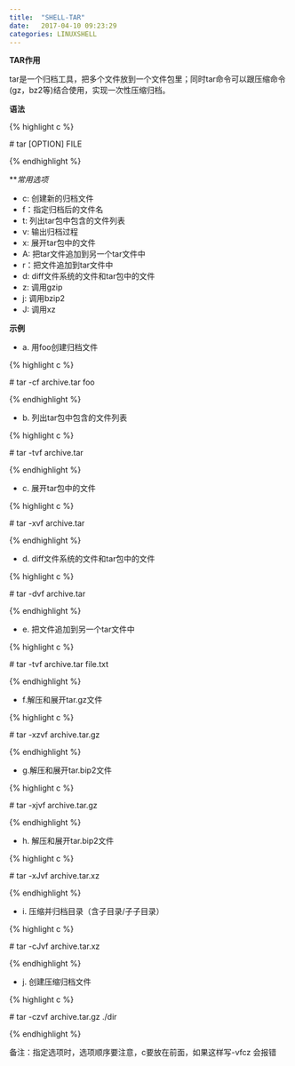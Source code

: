 ```yaml
---
title:  "SHELL-TAR"
date:   2017-04-10 09:23:29
categories: LINUXSHELL
---
```


**TAR作用**

tar是一个归档工具，把多个文件放到一个文件包里；同时tar命令可以跟压缩命令(gz，bz2等)结合使用，实现一次性压缩归档。

**语法**

{% highlight c %}

\# tar [OPTION] FILE

{% endhighlight %}

***常用选项*
- c: 创建新的归档文件
- f：指定归档后的文件名
- t: 列出tar包中包含的文件列表
- v: 输出归档过程
- x: 展开tar包中的文件
- A: 把tar文件追加到另一个tar文件中
- r：把文件追加到tar文件中
- d: diff文件系统的文件和tar包中的文件
- z: 调用gzip
- j: 调用bzip2
- J: 调用xz

**示例**

- a. 用foo创建归档文件

{% highlight c %}

\# tar -cf archive.tar foo

{% endhighlight %}

- b. 列出tar包中包含的文件列表

{% highlight c %}

\# tar -tvf archive.tar

{% endhighlight %}

- c. 展开tar包中的文件

{% highlight c %}

\# tar -xvf archive.tar

{% endhighlight %}

- d. diff文件系统的文件和tar包中的文件

{% highlight c %}

\# tar -dvf archive.tar

{% endhighlight %}

- e. 把文件追加到另一个tar文件中

{% highlight c %}

\# tar -tvf archive.tar file.txt

{% endhighlight %}

- f.解压和展开tar.gz文件

{% highlight c %}

\# tar -xzvf archive.tar.gz

{% endhighlight %}

- g.解压和展开tar.bip2文件

{% highlight c %}

\# tar -xjvf archive.tar.gz

{% endhighlight %}

- h. 解压和展开tar.bip2文件

{% highlight c %}

\# tar -xJvf archive.tar.xz

{% endhighlight %}

- i. 压缩并归档目录（含子目录/子子目录）

{% highlight c %}

\# tar -cJvf archive.tar.xz

{% endhighlight %}

- j. 创建压缩归档文件

{% highlight c %}

\# tar -czvf archive.tar.gz  ./dir

{% endhighlight %}

备注：指定选项时，选项顺序要注意，c要放在前面，如果这样写-vfcz 会报错